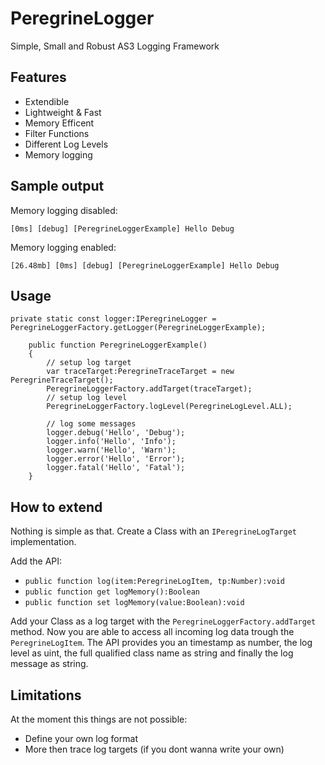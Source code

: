 PeregrineLogger
===============

Simple, Small and Robust AS3 Logging Framework

## Features
* Extendible
* Lightweight & Fast
* Memory Efficent
* Filter Functions
* Different Log Levels
* Memory logging

## Sample output
Memory logging disabled:

    [0ms] [debug] [PeregrineLoggerExample] Hello Debug

Memory logging enabled:

    [26.48mb] [0ms] [debug] [PeregrineLoggerExample] Hello Debug

## Usage
    private static const logger:IPeregrineLogger = PeregrineLoggerFactory.getLogger(PeregrineLoggerExample);
  	
		public function PeregrineLoggerExample()
		{
			// setup log target
			var traceTarget:PeregrineTraceTarget = new PeregrineTraceTarget();
			PeregrineLoggerFactory.addTarget(traceTarget);
			// setup log level
			PeregrineLoggerFactory.logLevel(PeregrineLogLevel.ALL);
			
			// log some messages
			logger.debug('Hello', 'Debug');
			logger.info('Hello', 'Info');
			logger.warn('Hello', 'Warn');
			logger.error('Hello', 'Error');
			logger.fatal('Hello', 'Fatal');
		}
    
## How to extend
Nothing is simple as that. Create a Class with an ```IPeregrineLogTarget``` implementation.

Add the API:
* ```public function log(item:PeregrineLogItem, tp:Number):void```
* ```public function get logMemory():Boolean```
* ```public function set logMemory(value:Boolean):void```

Add your Class as a log target with the ```PeregrineLoggerFactory.addTarget``` method.
Now you are able to access all incoming log data trough the ```PeregrineLogItem```.
The API provides you an timestamp as number, the log level as uint, the full qualified class name as string and finally the log message as string.

## Limitations
At the moment this things are not possible:
* Define your own log format
* More then trace log targets (if you dont wanna write your own)
